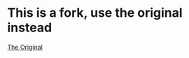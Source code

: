 # This is a fork, use the original instead
[The Original](https://github.com/Paul-Reed/node-red-contrib-simpletime)
